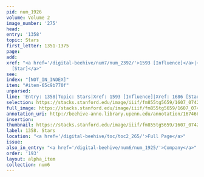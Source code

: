 ```yaml
---
pid: num_1926
volume: Volume 2
image_number: '275'
head:
entry: '1358'
topic: Stars
first_letter: 1351-1375
page:
add:
xref: "<a href='/digital-beehive/num7/num_2392/'>1593 [Influence]</a>|<a href='/digital-beehive/num7/num_2595/'>1686
  [Star]</a>"
see:
index: "[NOT_IN_INDEX]"
item: "#item-65c9b770f"
unparsed:
line: 'Entry: 1358|Topic: Stars|Xref: 1593 [Influence]|Xref: 1686 [Star]|Index: [NOT_IN_INDEX]|#item-65c9b770f'
selection: https://stacks.stanford.edu/image/iiif/fm855tg5659/1607_0742/414,2551,2799,645/full/0/default.jpg
full_image: https://stacks.stanford.edu/image/iiif/fm855tg5659/1607_0742/full/full/0/default.jpg
annotation_uri: http://beehive-anno.library.upenn.edu/annotation/1674669398913
insertion:
thumbnail: https://stacks.stanford.edu/image/iiif/fm855tg5659/1607_0742/414,2551,600,180/250,/0/default.jpg
label: 1358. Stars
location: "<a href='/digital-beehive/toc/toc2_265/'>Full Page</a>"
issue:
also_in_entry: "<a href='/digital-beehive/num6/num_1925/'>Company</a>"
order: '193'
layout: alpha_item
collection: num6
---
```

